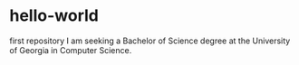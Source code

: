 # hello-world
first repository
I am seeking a Bachelor of Science degree at the University of Georgia in Computer Science.
